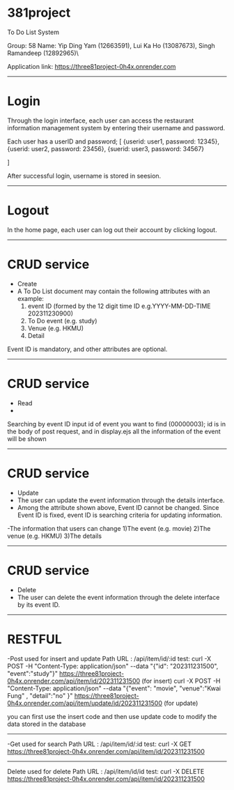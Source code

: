 # 381project
To Do List System

Group: 58
Name: Yip Ding Yam (12663591), Lui Ka Ho (13087673), Singh Ramandeep (12892965)\

Application link: https://three81project-0h4x.onrender.com
********************************************
# Login
Through the login interface, each user can access the restaurant information management system by entering their username and password.

Each user has a userID and password;
[
	{userid: user1, password: 12345},
	{userid: user2, password: 23456},
	{suerid: user3, password: 34567}

]

After successful login, username is stored in seesion.

********************************************
# Logout
In the home page, each user can log out their account by clicking logout.

********************************************
# CRUD service
- Create
-	A To Do List document may contain the following attributes with an example: 
	1)	event ID (formed by the 12 digit time ID  e.g.YYYY-MM-DD-TIME 202311230900)
	2)	To Do event (e.g. study)
	3)	Venue (e.g. HKMU)
	4)	Detail 
	

Event ID is mandatory, and other attributes are optional.

********************************************
# CRUD service
- Read
- 
Searching by event ID
	input id of event you want to find (00000003);
	id is in the body of post request, and in display.ejs all the information of the event will be shown
********************************************
# CRUD service
- Update
-	The user can update the event information through the details interface.
-	Among the attribute shown above, Event ID cannot be changed. Since Event ID is fixed, event ID is searching criteria for updating information. 

-The information that users can change
1)The event (e.g. movie)
2)The venue (e.g. HKMU)
3)The details

********************************************
# CRUD service
- Delete
-	The user can delete the event information through the delete interface by its event ID.

********************************************
# RESTFUL

-Post
	used for insert and update
 	Path URL : /api/item/id/:id
	test:
   curl -X POST -H "Content-Type: application/json" --data "{\"id\": \"202311231500\", \"event\":\"study\"}" https://three81project-0h4x.onrender.com/api/item/id/202311231500
   (for insert)
   curl -X POST -H "Content-Type: application/json" --data "{\"event\": \"movie\", \"venue\":\"Kwai Fung\" , \"detail\":\"no\" }" https://three81project-0h4x.onrender.com/api/item/update/id/202311231500
   (for update)

   you can first use the insert code and then use update code to modify the data stored in the database

********************************************

 -Get
 	used for search 
	Path URL : /api/item/id/:id
   	test:
    curl -X GET https://three81project-0h4x.onrender.com/api/item/id/202311231500

********************************************

Delete
	used for delete
 	Path URL : /api/item/id/id 
  	test:
   curl -X DELETE https://three81project-0h4x.onrender.com/api/item/id/202311231500
